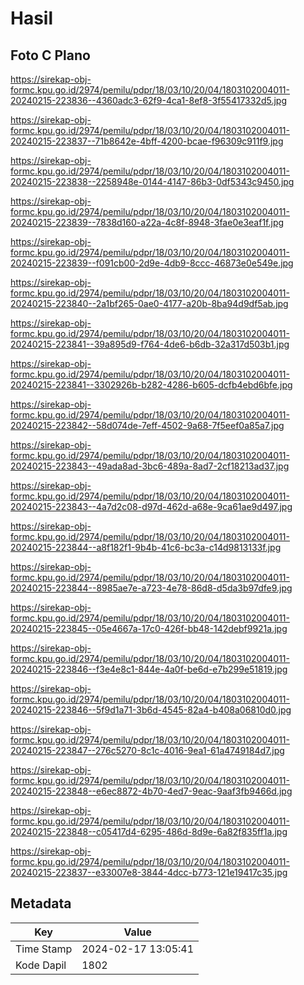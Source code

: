 # Hasil

## Foto C Plano

https://sirekap-obj-formc.kpu.go.id/2974/pemilu/pdpr/18/03/10/20/04/1803102004011-20240215-223836--4360adc3-62f9-4ca1-8ef8-3f55417332d5.jpg

https://sirekap-obj-formc.kpu.go.id/2974/pemilu/pdpr/18/03/10/20/04/1803102004011-20240215-223837--71b8642e-4bff-4200-bcae-f96309c911f9.jpg

https://sirekap-obj-formc.kpu.go.id/2974/pemilu/pdpr/18/03/10/20/04/1803102004011-20240215-223838--2258948e-0144-4147-86b3-0df5343c9450.jpg

https://sirekap-obj-formc.kpu.go.id/2974/pemilu/pdpr/18/03/10/20/04/1803102004011-20240215-223839--7838d160-a22a-4c8f-8948-3fae0e3eaf1f.jpg

https://sirekap-obj-formc.kpu.go.id/2974/pemilu/pdpr/18/03/10/20/04/1803102004011-20240215-223839--f091cb00-2d9e-4db9-8ccc-46873e0e549e.jpg

https://sirekap-obj-formc.kpu.go.id/2974/pemilu/pdpr/18/03/10/20/04/1803102004011-20240215-223840--2a1bf265-0ae0-4177-a20b-8ba94d9df5ab.jpg

https://sirekap-obj-formc.kpu.go.id/2974/pemilu/pdpr/18/03/10/20/04/1803102004011-20240215-223841--39a895d9-f764-4de6-b6db-32a317d503b1.jpg

https://sirekap-obj-formc.kpu.go.id/2974/pemilu/pdpr/18/03/10/20/04/1803102004011-20240215-223841--3302926b-b282-4286-b605-dcfb4ebd6bfe.jpg

https://sirekap-obj-formc.kpu.go.id/2974/pemilu/pdpr/18/03/10/20/04/1803102004011-20240215-223842--58d074de-7eff-4502-9a68-7f5eef0a85a7.jpg

https://sirekap-obj-formc.kpu.go.id/2974/pemilu/pdpr/18/03/10/20/04/1803102004011-20240215-223843--49ada8ad-3bc6-489a-8ad7-2cf18213ad37.jpg

https://sirekap-obj-formc.kpu.go.id/2974/pemilu/pdpr/18/03/10/20/04/1803102004011-20240215-223843--4a7d2c08-d97d-462d-a68e-9ca61ae9d497.jpg

https://sirekap-obj-formc.kpu.go.id/2974/pemilu/pdpr/18/03/10/20/04/1803102004011-20240215-223844--a8f182f1-9b4b-41c6-bc3a-c14d9813133f.jpg

https://sirekap-obj-formc.kpu.go.id/2974/pemilu/pdpr/18/03/10/20/04/1803102004011-20240215-223844--8985ae7e-a723-4e78-86d8-d5da3b97dfe9.jpg

https://sirekap-obj-formc.kpu.go.id/2974/pemilu/pdpr/18/03/10/20/04/1803102004011-20240215-223845--05e4667a-17c0-426f-bb48-142debf9921a.jpg

https://sirekap-obj-formc.kpu.go.id/2974/pemilu/pdpr/18/03/10/20/04/1803102004011-20240215-223846--f3e4e8c1-844e-4a0f-be6d-e7b299e51819.jpg

https://sirekap-obj-formc.kpu.go.id/2974/pemilu/pdpr/18/03/10/20/04/1803102004011-20240215-223846--5f9d1a71-3b6d-4545-82a4-b408a06810d0.jpg

https://sirekap-obj-formc.kpu.go.id/2974/pemilu/pdpr/18/03/10/20/04/1803102004011-20240215-223847--276c5270-8c1c-4016-9ea1-61a4749184d7.jpg

https://sirekap-obj-formc.kpu.go.id/2974/pemilu/pdpr/18/03/10/20/04/1803102004011-20240215-223848--e6ec8872-4b70-4ed7-9eac-9aaf3fb9466d.jpg

https://sirekap-obj-formc.kpu.go.id/2974/pemilu/pdpr/18/03/10/20/04/1803102004011-20240215-223848--c05417d4-6295-486d-8d9e-6a82f835ff1a.jpg

https://sirekap-obj-formc.kpu.go.id/2974/pemilu/pdpr/18/03/10/20/04/1803102004011-20240215-223837--e33007e8-3844-4dcc-b773-121e19417c35.jpg


## Metadata

| Key        | Value               |
| ---------- | ------------------- |
| Time Stamp | 2024-02-17 13:05:41 |
| Kode Dapil | 1802                |



